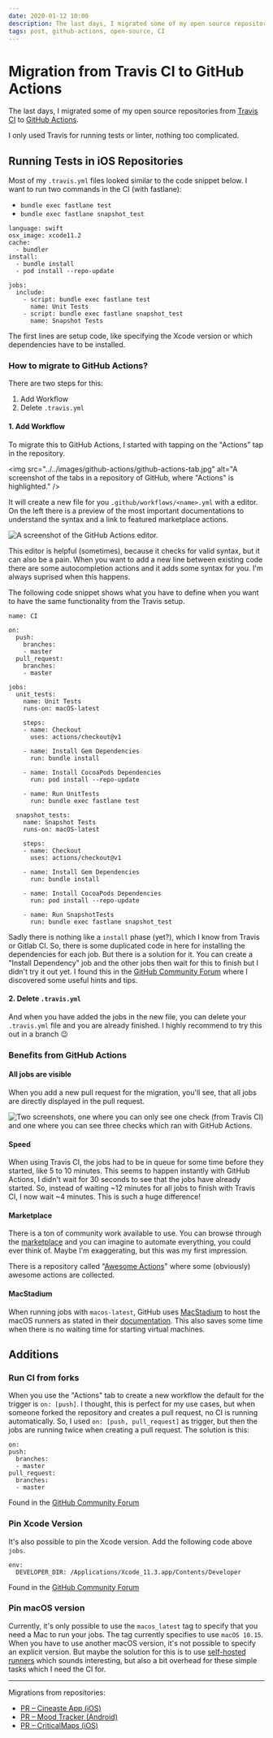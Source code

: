 ```yaml
---
date: 2020-01-12 10:00
description: The last days, I migrated some of my open source repositories from Travis CI to GitHub Actions. I only used Travis for running tests or linter, nothing too complicated.
tags: post, github-actions, open-source, CI
---
```

# Migration from Travis CI to GitHub Actions

The last days, I migrated some of my open source repositories from [Travis CI](https://travis-ci.org/) to [GitHub Actions](https://github.com/features/actions). 

I only used Travis for running tests or linter, nothing too complicated.

## Running Tests in iOS Repositories

Most of my `.travis.yml` files looked similar to the code snippet below. I want to run two commands in the CI (with fastlane):

- `bundle exec fastlane test`
- `bundle exec fastlane snapshot_test`

```
language: swift
osx_image: xcode11.2
cache:
  - bundler
install:
  - bundle install
  - pod install --repo-update

jobs:
  include:
    - script: bundle exec fastlane test
      name: Unit Tests
    - script: bundle exec fastlane snapshot_test
      name: Snapshot Tests
```

The first lines are setup code, like specifying the Xcode version or which dependencies have to be installed.

### How to migrate to GitHub Actions? 

There are two steps for this: 

1. Add Workflow
2. Delete `.travis.yml`

#### 1. Add Workflow

To migrate this to GitHub Actions, I started with tapping on the "Actions" tap in the repository. 

<img src="../../images/github-actions/github-actions-tab.jpg" alt="A screenshot of the tabs in a repository of GitHub, where "Actions" is highlighted." />

It will create a new file for you `.github/workflows/<name>.yml` with a editor. On the left there is a preview of the most important documentations to understand the syntax and a link to featured marketplace actions. 

<img src="../../images/github-actions/github-actions-editor.jpg" alt="A screenshot of the GitHub Actions editor." />

This editor is helpful (sometimes), because it checks for valid syntax, but it can also be a pain. When you want to add a new line between existing code there are some autocompletion actions and it adds some syntax for you. I'm always suprised when this happens. 

The following code snippet shows what you have to define when you want to have the same functionality from the Travis setup. 

```
name: CI

on:
  push:
    branches:
    - master
  pull_request:
    branches:
    - master

jobs:
  unit_tests:
    name: Unit Tests
    runs-on: macOS-latest

    steps:
    - name: Checkout
      uses: actions/checkout@v1

    - name: Install Gem Dependencies
      run: bundle install
        
    - name: Install CocoaPods Dependencies
      run: pod install --repo-update

    - name: Run UnitTests
      run: bundle exec fastlane test

  snapshot_tests:
    name: Snapshot Tests
    runs-on: macOS-latest

    steps:
    - name: Checkout
      uses: actions/checkout@v1

    - name: Install Gem Dependencies
      run: bundle install

    - name: Install CocoaPods Dependencies
      run: pod install --repo-update

    - name: Run SnapshotTests
      run: bundle exec fastlane snapshot_test
```

Sadly there is nothing like a `install` phase (yet?), which I know from Travis or Gitlab CI. So, there is some duplicated code in here for installing the dependencies for each job. But there is a solution for it. You can create a "Install Dependency" job and the other jobs then wait for this to finish but I didn't try it out yet. I found this in the [GitHub Community Forum](https://github.community/t5/GitHub-Actions/the-same-dependency-in-all-workflows-jobs/td-p/37266) where I discovered some useful hints and tips. 

#### 2. Delete `.travis.yml`

And when you have added the jobs in the new file, you can delete your `.travis.yml` file and you are already finished. I highly recommend to try this out in a branch 😉 

### Benefits from GitHub Actions

#### All jobs are visible

When you add a new pull request for the migration, you'll see, that all jobs are directly displayed in the pull request.

<img src="../../images/github-actions/checks.jpg" alt="Two screenshots, one where you can only see one check (from Travis CI) and one where you can see three checks which ran with GitHub Actions." /> 

#### Speed

When using Travis CI, the jobs had to be in queue for some time before they started, like 5 to 10 minutes. This seems to happen instantly with GitHub Actions, I didn't wait for 30 seconds to see that the jobs have already started. So, instead of waiting ~12 minutes for all jobs to finish with Travis CI, I now wait ~4 minutes. This is such a huge difference!

#### Marketplace

There is a ton of community work available to use. You can browse through the [marketplace](https://github.com/marketplace?type=actions) and you can imagine to automate everything, you could ever think of. Maybe I'm exaggerating, but this was my first impression. 

There is a repository called "[Awesome Actions](https://github.com/sdras/awesome-actions)" where some (obviously) awesome actions are collected.

#### MacStadium

When running jobs with `macos-latest`, GitHub uses [MacStadium](https://www.macstadium.com/) to host the macOS runners as stated in their [documentation](https://help.github.com/en/actions/automating-your-workflow-with-github-actions/virtual-environments-for-github-hosted-runners). This also saves some time when there is no waiting time for starting virtual machines. 

## Additions

### Run CI from forks

When you use the "Actions" tab to create a new workflow the default for the trigger is `on: [push]`. I thought, this is perfect for my use cases, but when someone forked the repository and creates a pull request, no CI is running automatically. So, I used `on: [push, pull_request]` as trigger, but then the jobs are running twice when creating a pull request. The solution is this: 

```
on:
push:
  branches:
  - master
pull_request:
  branches:
  - master
```

Found in the [GitHub Community Forum](https://github.community/t5/GitHub-Actions/How-to-trigger-an-action-on-push-or-pull-request-but-not-both/td-p/35805) 

### Pin Xcode Version 

It's also possible to pin the Xcode version. Add the following code above `jobs`.

```
env:
  DEVELOPER_DIR: /Applications/Xcode_11.3.app/Contents/Developer
```

Found in the [GitHub Community Forum](https://github.community/t5/GitHub-Actions/Selecting-an-Xcode-version/m-p/32340#M1092)

### Pin macOS version

Currently, it's only possible to use the `macos_latest` tag to specify that you need a Mac to run your jobs. The tag currently specifies to use `macOS 10.15`. When you have to use another macOS version, it's not possible to specify an explicit version. But maybe the solution for this is to use [self-hosted runners](https://help.github.com/en/actions/automating-your-workflow-with-github-actions/about-self-hosted-runners) which sounds interesting, but also a bit overhead for these simple tasks which I need the CI for. 

---

Migrations from repositories: 

- [PR – Cineaste App (iOS)](https://github.com/spacepandas/cineaste-ios/pull/131)
- [PR – Mood Tracker (Android)](https://github.com/fbernutz/mood-tracker-android/pull/2)
- [PR – CriticalMaps (iOS)](https://github.com/criticalmaps/criticalmaps-ios/pull/219)
